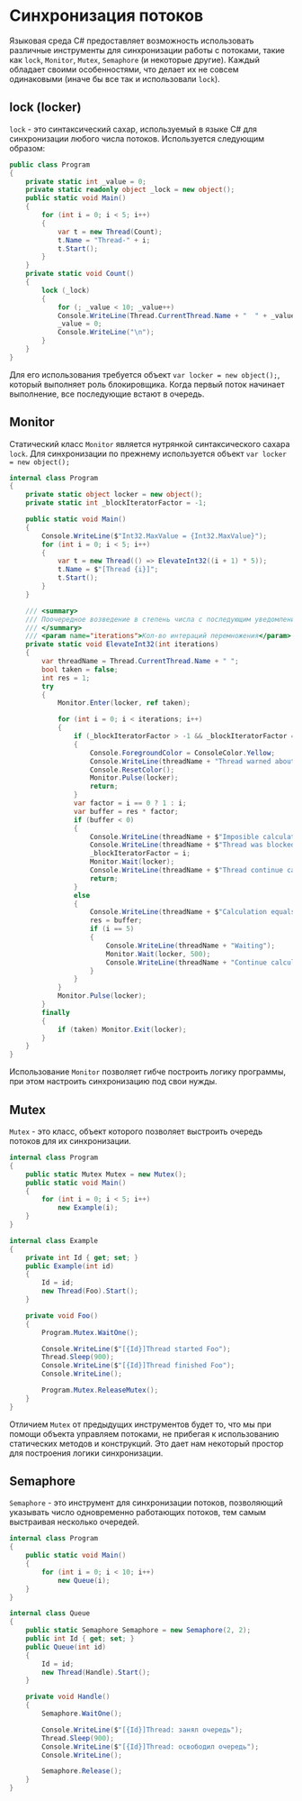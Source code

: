 # Синхронизация потоков

Языковая среда C# предоставляет возможность использовать различные инструменты для синхронизации работы с потоками, такие как `lock`, `Monitor`, `Mutex`, `Semaphore` (и некоторые другие). Каждый обладает своими особенностями, что делает их не совсем одинаковыми (иначе бы все так и использовали `lock`).

## lock (locker)

`lock` - это синтаксический сахар, используемый в языке C# для синхронизации любого числа потоков. Используется следующим образом:

```C#
public class Program
{
    private static int _value = 0;
    private static readonly object _lock = new object();
    public static void Main()
    {
        for (int i = 0; i < 5; i++)
        {
            var t = new Thread(Count);
            t.Name = "Thread-" + i;
            t.Start();
        }
    }
    private static void Count()
    {
        lock (_lock)
        {
            for (; _value < 10; _value++)
            Console.WriteLine(Thread.CurrentThread.Name + "  " + _value);
            _value = 0;
            Console.WriteLine("\n");
        }
    }
}
```

Для его использования требуется объект `var locker = new object();`, который выполняет роль блокировщика. Когда первый поток начинает выполнение, все последующие встают в очередь.

## Monitor

Статический класс `Monitor` является нутрянкой синтаксического сахара `lock`. Для синхронизации по прежнему используется объект `var locker = new object();` 

```C#
internal class Program
{
    private static object locker = new object();
    private static int _blockIteratorFactor = -1;

    public static void Main()
    {
        Console.WriteLine($"Int32.MaxValue = {Int32.MaxValue}");
        for (int i = 0; i < 5; i++)
        {
            var t = new Thread(() => ElevateInt32((i + 1) * 5));
            t.Name = $"[Thread {i}]";
            t.Start();
        }
    }

    /// <summary>
    /// Поочередное возведение в степень числа с последующим уведомлением параллельных вычислительных потоков о невозможном продолжении вычислений из-за переполнения буфера (используется Int32)
    /// </summary>
    /// <param name="iterations">Кол-во интераций перемножения</param> 
    private static void ElevateInt32(int iterations)
    {
        var threadName = Thread.CurrentThread.Name + " ";
        bool taken = false;
        int res = 1;
        try
        {
            Monitor.Enter(locker, ref taken);

            for (int i = 0; i < iterations; i++)
            {
                if (_blockIteratorFactor > -1 && _blockIteratorFactor == i)
                {
                    Console.ForegroundColor = ConsoleColor.Yellow;
                    Console.WriteLine(threadName + "Thread warned about impossible calculations. Thread work Stoped");
                    Console.ResetColor();
                    Monitor.Pulse(locker);
                    return;
                }
                var factor = i == 0 ? 1 : i;
                var buffer = res * factor;
                if (buffer < 0)
                {
                    Console.WriteLine(threadName + $"Imposible calculate using Int32 (BUFFER = {buffer})");
                    Console.WriteLine(threadName + $"Thread was blocked");
                    _blockIteratorFactor = i;
                    Monitor.Wait(locker);
                    Console.WriteLine(threadName + $"Thread continue calculation after block. Thread work Finished");
                    return;
                }
                else
                {
                    Console.WriteLine(threadName + $"Calculation equals ({buffer} = {res} * {factor})");
                    res = buffer;
                    if (i == 5)
                    {
                        Console.WriteLine(threadName + "Waiting");
                        Monitor.Wait(locker, 500);
                        Console.WriteLine(threadName + "Continue calculate");
                    }
                }
            }
            Monitor.Pulse(locker);
        }
        finally
        {
            if (taken) Monitor.Exit(locker);
        }
    }
}
```

Использование `Monitor` позволяет гибче построить логику программы, при этом настроить синхронизацию под свои нужды.

## Mutex

`Mutex` - это класс, объект которого позволяет выстроить очередь потоков для их синхронизации.

```C#
internal class Program
{
    public static Mutex Mutex = new Mutex();
    public static void Main()
    {
        for (int i = 0; i < 5; i++)
            new Example(i);
    }
}

internal class Example
{
    private int Id { get; set; }
    public Example(int id)
    {
        Id = id;
        new Thread(Foo).Start();
    }

    private void Foo()
    {
        Program.Mutex.WaitOne();

        Console.WriteLine($"[{Id}]Thread started Foo");
        Thread.Sleep(900);
        Console.WriteLine($"[{Id}]Thread finished Foo");
        Console.WriteLine();

        Program.Mutex.ReleaseMutex();
    }
}
```

Отличием `Mutex` от предыдущих инструментов будет то, что мы при помощи объекта управляем потоками, не прибегая к использованию статических методов и конструкций. Это дает нам некоторый простор для построения логики синхронизации.

## Semaphore

`Semaphore` - это инструмент для синхронизации потоков, позволяющий указывать число одновременно работающих потоков, тем самым выстраивая несколько очередей.

```C#
internal class Program
{
    public static void Main()
    {
        for (int i = 0; i < 10; i++)
            new Queue(i);
    }
}

internal class Queue
{
    public static Semaphore Semaphore = new Semaphore(2, 2);
    public int Id { get; set; }
    public Queue(int id)
    {
        Id = id;
        new Thread(Handle).Start();
    }

    private void Handle()
    {
        Semaphore.WaitOne();

        Console.WriteLine($"[{Id}]Thread: занял очередь");
        Thread.Sleep(900);
        Console.WriteLine($"[{Id}]Thread: освободил очередь");
        Console.WriteLine();

        Semaphore.Release();
    }
}
```

